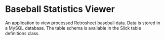 Baseball Statistics Viewer
==========================

An application to view processed Retrosheet baseball data.  Data is stored in a MySQL database.  The table schema is available in the Slick table definitions class.